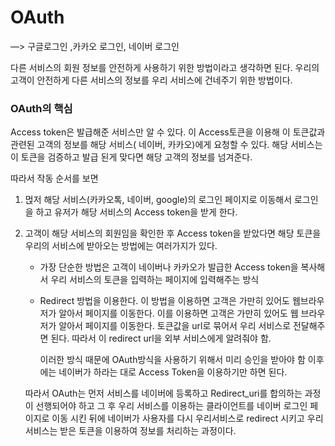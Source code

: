 # OAuth

—> 구글로그인 ,카카오 로그인, 네이버 로그인

다른 서비스의 회원 정보를 안전하게 사용하기 위한 방법이라고 생각하면 된다. 우리의 고객이 안전하게 다른 서비스의 정보를 우리 서비스에 건네주기 위한 방법이다.

### **OAuth의 핵심**

Access token은 발급해준 서비스만 알 수 있다. 이 Access토큰을 이용해 이 토큰값과 관련된 고객의 정보를 해당 서비스( 네이버, 카카오)에게 요청할 수 있다. 해당 서비스는 이 토큰을 검증하고 발급 된게 맞다면 해당 고객의 정보를 넘겨준다. 

따라서 작동 순서를 보면 

1. 먽저 해당 서비스(카카오톡, 네이버, google)의 로그인 페이지로 이동해서 로그인을 하고 유저가 해당 서비스의 Access token을 받게 한다. 
2. 고객이 해당 서비스의 회원임을 확인한 후 Access token을 받았다면 해당 토큰을 우리의 서비스에 받아오는 방법에는 여러가지가 있다.
    - 가장 단순한 방법은 고객이 네이버나 카카오가 발급한 Access token을 복사해서 우리 서비스의 토큰을 입력하는 페이지에 입력해주는 방식
    - Redirect 방법을 이용한다. 이 방법을 이용하면 고객은 가만히 있어도 웹브라우저가 알아서 페이지를 이동한다. 이를 이용하면 고객은 가만히 있어도 웹 브라우저가 알아서 페이지를 이동한다.  토큰값을 url로 묶어서 우리 서비스로 전달해주면 된다. 따라서 이 redirect url을 외부 서비스에게 알려줘야 함.
        
        이러한 방식 때문에 OAuth방식을 사용하기 위해서 미리 승인을 받아야 함 이후에는 네이버가 하라는 대로 Access Token을 이용하기만 하면 된다.
        
    
    따라서 OAuth는 먼저 서비스를 네이버에 등록하고 Redirect_uri를 합의하는 과정이 선행되어야 하고 그 후 우리 서비스를 이용하는 클라이언트를 네이버 로그인 페이지로 이동 시킨 뒤에 네이버가 사용자를 다시 우리서비스로 redirect 시키고 우리 서비스는 받은 토큰을 이용하여 정보를 처리하는 과정이다.